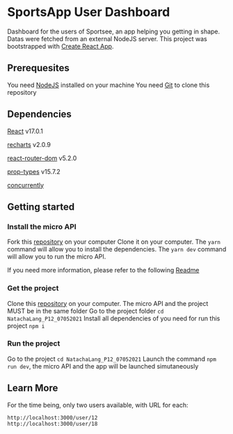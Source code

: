 # SportsApp User Dashboard

Dashboard for the users of Sportsee, an app helping you getting in shape. Datas were fetched from an external NodeJS server.
This project was bootstrapped with [Create React App](https://github.com/facebook/create-react-app).

## Prerequesites

You need [NodeJS](https://nodejs.org/en/) installed on your machine
You need [Git](https://git-scm.com/) to clone this repository

## Dependencies

[React](https://reactjs.org/) v17.0.1

[recharts](https://recharts.org/en-US) v2.0.9

[react-router-dom](https://reactrouter.com/web/guides/quick-start) v5.2.0

[prop-types](https://www.npmjs.com/package/prop-types) v15.7.2

[concurrently](https://www.npmjs.com/package/concurrently)

## Getting started

### Install the micro API
Fork this [repository](https://github.com/NatachaLng/reactExpres12) on your computer
Clone it on your computer.
The `yarn` command will allow you to install the dependencies.
The `yarn dev` command will allow you to run the micro API.

If you need more information, please refer to the following [Readme](https://github.com/gndz07/P9-front-end-dashboard#readme)

### Get the project

Clone this [repository](https://github.com/NatachaLng/NatachaLang_P12_07052021) on your computer. The micro API and the project MUST be in the same folder
Go to the project folder `cd NatachaLang_P12_07052021`
Install all dependencies of you need for run this project `npm i`

### Run the project

Go to the project `cd NatachaLang_P12_07052021`
Launch the command `npm run dev`, the micro API and the app will be launched simutaneously


## Learn More
For the time being, only two users available, with URL for each:

    http://localhost:3000/user/12
    http://localhost:3000/user/18
